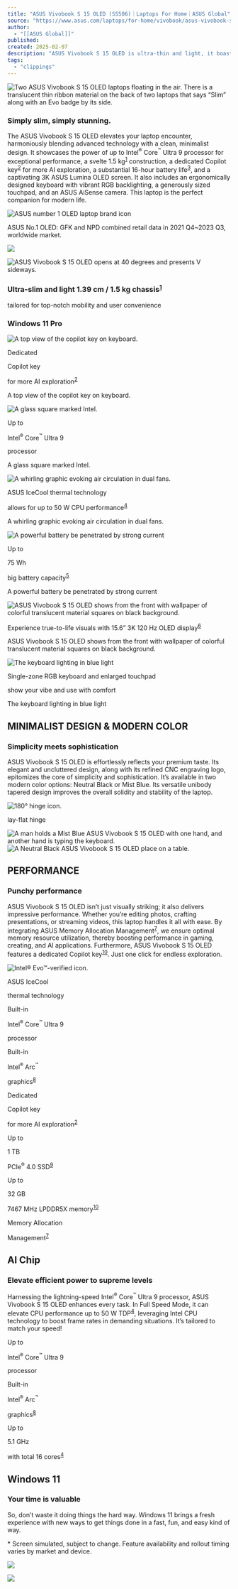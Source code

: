 ```yaml
---
title: "ASUS Vivobook S 15 OLED (S5506)｜Laptops For Home｜ASUS Global"
source: "https://www.asus.com/laptops/for-home/vivobook/asus-vivobook-s-15-oled-s5506/"
author:
  - "[[ASUS Global]]"
published:
created: 2025-02-07
description: "ASUS Vivobook S 15 OLED is ultra-thin and light, it boasts Intel® Core™ Ultra CPU with Intel® AI Boost NPU, 32 GB RAM, and 1TB PCIe 4.0 ultrafast SSD."
tags:
  - "clippings"
---
```

![Two ASUS Vivobook S 15 OLED laptops floating in the air. There is a translucent thin ribbon material on the back of two laptops that says “Slim” along with an Evo badge by its side.](https://dlcdnwebimgs.asus.com/files/media/043c1a15-2ec9-4743-b05f-56f8162298c7/v2/features/images/large/1x/kv/kv_layout.jpg)

### Simply slim, simply stunning.

The ASUS Vivobook S 15 OLED elevates your laptop encounter, harmoniously blending advanced technology with a clean, minimalist design. It showcases the power of up to Intel<sup role="img" aria-label="registered" class="sign-reg">®</sup> Core<sup role="img" aria-label="trademark" class="sign-tm">™</sup> Ultra 9 processor for exceptional performance, a svelte 1.5 kg<sup class="footnote-num"><a href="https://www.asus.com/laptops/for-home/vivobook/asus-vivobook-s-15-oled-s5506/#footnote-1" aria-label="Footnote 1">1</a></sup> construction, a dedicated Copilot key<sup class="footnote-num"><a href="https://www.asus.com/laptops/for-home/vivobook/asus-vivobook-s-15-oled-s5506/#footnote-2" aria-label="Footnote 2">2</a></sup> for more AI exploration, a substantial 16-hour battery life<sup class="footnote-num"><a href="https://www.asus.com/laptops/for-home/vivobook/asus-vivobook-s-15-oled-s5506/#footnote-3" aria-label="Footnote 3">3</a></sup>, and a captivating 3K ASUS Lumina OLED screen. It also includes an ergonomically designed keyboard with vibrant RGB backlighting, a generously sized touchpad, and an ASUS AiSense camera. This laptop is the perfect companion for modern life.

![ASUS number 1 OLED laptop brand icon](https://www.asus.com/laptops/for-home/vivobook/asus-vivobook-s-15-oled-s5506/)

ASUS No.1 OLED: GFK and NPD combined retail data in 2021 Q4~2023 Q3, worldwide market.

![](https://dlcdnwebimgs.asus.com/gain/2de68c29-56e1-4a9b-a84e-d85fd170d60c/w800)

![ASUS Vivobook S 15 OLED opens at 40 degrees and presents V sideways.](https://www.asus.com/laptops/for-home/vivobook/asus-vivobook-s-15-oled-s5506/)

### Ultra-slim and light 1.39 cm / 1.5 kg chassis<sup class="footnote-num"><a href="https://www.asus.com/laptops/for-home/vivobook/asus-vivobook-s-15-oled-s5506/#footnote-1" aria-label="Footnote 1">1</a></sup>

tailored for top-notch mobility and user convenience

### Windows 11 Pro

![A top view of the copilot key on keyboard. ](https://www.asus.com/laptops/for-home/vivobook/asus-vivobook-s-15-oled-s5506/)

Dedicated

Copilot key

for more AI exploration<sup class="footnote-num"><a href="https://www.asus.com/laptops/for-home/vivobook/asus-vivobook-s-15-oled-s5506/#footnote-2" aria-label="Footnote 2">2</a></sup>

A top view of the copilot key on keyboard.

![A glass square marked Intel.](https://www.asus.com/laptops/for-home/vivobook/asus-vivobook-s-15-oled-s5506/)

Up to

Intel<sup role="img" aria-label="registered" class="sign-reg">®</sup> Core<sup role="img" aria-label="trademark" class="sign-tm">™</sup> Ultra 9

processor

A glass square marked Intel.

![A whirling graphic evoking air circulation in dual fans.](https://www.asus.com/laptops/for-home/vivobook/asus-vivobook-s-15-oled-s5506/)

ASUS IceCool thermal technology

allows for up to 50 W CPU performance<sup class="footnote-num"><a href="https://www.asus.com/laptops/for-home/vivobook/asus-vivobook-s-15-oled-s5506/#footnote-4" aria-label="Footnote 4">4</a></sup>

A whirling graphic evoking air circulation in dual fans.

![A powerful battery be penetrated by strong current](https://www.asus.com/laptops/for-home/vivobook/asus-vivobook-s-15-oled-s5506/)

Up to

75 Wh

big battery capacity<sup class="footnote-num"><a href="https://www.asus.com/laptops/for-home/vivobook/asus-vivobook-s-15-oled-s5506/#footnote-5" aria-label="Footnote 5">5</a></sup>

A powerful battery be penetrated by strong current

![ASUS Vivobook S 15 OLED shows from the front with wallpaper of colorful translucent material squares on black background.](https://www.asus.com/laptops/for-home/vivobook/asus-vivobook-s-15-oled-s5506/)

Experience true-to-life visuals with 15.6” 3K 120 Hz OLED display<sup class="footnote-num"><a href="https://www.asus.com/laptops/for-home/vivobook/asus-vivobook-s-15-oled-s5506/#footnote-6" aria-label="Footnote 6">6</a></sup>

ASUS Vivobook S 15 OLED shows from the front with wallpaper of colorful translucent material squares on black background.

![The keyboard lighting in blue light](https://www.asus.com/laptops/for-home/vivobook/asus-vivobook-s-15-oled-s5506/)

Single-zone RGB keyboard and enlarged touchpad

show your vibe and use with comfort

The keyboard lighting in blue light

## MINIMALIST DESIGN & MODERN COLOR

### Simplicity meets sophistication

ASUS Vivobook S 15 OLED is effortlessly reflects your premium taste. Its elegant and uncluttered design, along with its refined CNC engraving logo, epitomizes the core of simplicity and sophistication. It’s available in two modern color options: Neutral Black or Mist Blue. Its versatile unibody tapered design improves the overall solidity and stability of the laptop.

![180° hinge icon.](https://www.asus.com/laptops/for-home/vivobook/asus-vivobook-s-15-oled-s5506/)

lay-flat hinge

![A man holds a Mist Blue ASUS Vivobook S 15 OLED with one hand, and another hand is typing the keyboard.](https://www.asus.com/laptops/for-home/vivobook/asus-vivobook-s-15-oled-s5506/)![A Neutral Black ASUS Vivobook S 15 OLED place on a table.](https://www.asus.com/laptops/for-home/vivobook/asus-vivobook-s-15-oled-s5506/)

## PERFORMANCE

### Punchy performance

ASUS Vivobook S 15 OLED isn’t just visually striking; it also delivers impressive performance. Whether you’re editing photos, crafting presentations, or streaming videos, this laptop handles it all with ease. By integrating ASUS Memory Allocation Management<sup class="footnote-num"><a href="https://www.asus.com/laptops/for-home/vivobook/asus-vivobook-s-15-oled-s5506/#footnote-7" aria-label="Footnote 7">7</a></sup>, we ensure optimal memory resource utilization, thereby boosting performance in gaming, creating, and AI applications. Furthermore, ASUS Vivobook S 15 OLED features a dedicated Copilot key<sup class="footnote-num"><a href="https://www.asus.com/laptops/for-home/vivobook/asus-vivobook-s-15-oled-s5506/#footnote-10" aria-label="Footnote 10">10</a></sup>. Just one click for endless exploration.

![Intel® Evo™-verified icon.](https://www.asus.com/laptops/for-home/vivobook/asus-vivobook-s-15-oled-s5506/)

ASUS IceCool

thermal technology

Built-in

Intel<sup role="img" aria-label="registered" class="sign-reg">®</sup> Core<sup role="img" aria-label="trademark" class="sign-tm">™</sup> Ultra 9

processor

Built-in

Intel<sup role="img" aria-label="registered" class="sign-reg">®</sup> Arc<sup role="img" aria-label="trademark" class="sign-tm">™</sup>

graphics<sup class="footnote-num"><a href="https://www.asus.com/laptops/for-home/vivobook/asus-vivobook-s-15-oled-s5506/#footnote-8" aria-label="Footnote 8">8</a></sup>

Dedicated

Copilot key​

​for more AI exploration<sup class="footnote-num"><a href="https://www.asus.com/laptops/for-home/vivobook/asus-vivobook-s-15-oled-s5506/#footnote-2" aria-label="Footnote 2">2</a></sup>

Up to

1 TB

PCIe<sup role="img" aria-label="registered" class="sign-reg">®</sup> 4.0 SSD<sup class="footnote-num"><a href="https://www.asus.com/laptops/for-home/vivobook/asus-vivobook-s-15-oled-s5506/#footnote-9" aria-label="Footnote 9">9</a></sup>

Up to

32 GB

7467 MHz LPDDR5X memory<sup class="footnote-num"><a href="https://www.asus.com/laptops/for-home/vivobook/asus-vivobook-s-15-oled-s5506/#footnote-10" aria-label="Footnote 10">10</a></sup>

Memory Allocation

Management<sup class="footnote-num"><a href="https://www.asus.com/laptops/for-home/vivobook/asus-vivobook-s-15-oled-s5506/#footnote-7" aria-label="Footnote 7">7</a></sup>

## AI Chip

### Elevate efficient power to supreme levels

Harnessing the lightning-speed Intel<sup role="img" aria-label="registered" class="sign-reg">®</sup> Core<sup role="img" aria-label="trademark" class="sign-tm">™</sup> Ultra 9 processor, ASUS Vivobook S 15 OLED enhances every task. In Full Speed Mode, it can elevate CPU performance up to 50 W TDP<sup class="footnote-num"><a href="https://www.asus.com/laptops/for-home/vivobook/asus-vivobook-s-15-oled-s5506/#footnote-4" aria-label="Footnote 4">4</a></sup>, leveraging Intel CPU technology to boost frame rates in demanding situations. It’s tailored to match your speed!

Up to

Intel<sup role="img" aria-label="registered" class="sign-reg">®</sup> Core<sup role="img" aria-label="trademark" class="sign-tm">™</sup> Ultra 9

processor

Built-in

Intel<sup role="img" aria-label="registered" class="sign-reg">®</sup> Arc<sup role="img" aria-label="trademark" class="sign-tm">™</sup>

graphics<sup class="footnote-num"><a href="https://www.asus.com/laptops/for-home/vivobook/asus-vivobook-s-15-oled-s5506/#footnote-8" aria-label="Footnote 8">8</a></sup>

Up to

5.1 GHz

with total 16 cores<sup class="footnote-num"><a href="https://www.asus.com/laptops/for-home/vivobook/asus-vivobook-s-15-oled-s5506/#footnote-4" aria-label="Footnote 4">4</a></sup>

## Windows 11​

### Your time is valuable​

So, don’t waste it doing things the hard way. Windows 11 brings a fresh experience with new ways to get things done in a fast, fun, and easy kind of way.​

\* Screen simulated, subject to change. Feature availability and rollout timing varies by market and device.​

![](https://www.asus.com/laptops/for-home/vivobook/asus-vivobook-s-15-oled-s5506/)

![](https://www.asus.com/laptops/for-home/vivobook/asus-vivobook-s-15-oled-s5506/)

<video class="progressive-video" id="AI_video-0" width="100%" height="100%" muted="muted" loop="loop" playsinline="playsinline" src="https://dlcdnwebimgs.asus.com/files/media/043c1a15-2ec9-4743-b05f-56f8162298c7/v2/features/sections/aiCopilot/images/video/medium/s2/AI_video-0.mp4" poster="chrome-extension://dlcdnwebimgs.asus.com/files/media/043c1a15-2ec9-4743-b05f-56f8162298c7/v2/features/sections/aiCopilot/images/video/medium/s2/AI_video-0.jpg"><source type="video/mp4" src="chrome-extension://dlcdnwebimgs.asus.com/files/media/043c1a15-2ec9-4743-b05f-56f8162298c7/v2/features/sections/aiCopilot/images/video/medium/s2/AI_video-0.mp4"><source type="video/ogg" src="chrome-extension://dlcdnwebimgs.asus.com/files/media/043c1a15-2ec9-4743-b05f-56f8162298c7/v2/features/sections/aiCopilot/images/video/medium/s2/AI_video-0.ogg"><source type="video/webm" src="chrome-extension://dlcdnwebimgs.asus.com/files/media/043c1a15-2ec9-4743-b05f-56f8162298c7/v2/features/sections/aiCopilot/images/video/medium/s2/AI_video-0.webm"></video>

Help is always at hand

One click for endless exploration. Your own personal copilot built right in. Get real answers, inspiration, and solutions for your questions, projects, and to-do-list.<sup class="footnote-num"><a href="https://www.asus.com/laptops/for-home/vivobook/asus-vivobook-s-15-oled-s5506/#footnote-2" aria-label="Footnote 2" tabindex="0">2</a></sup>

## THERMAL TECHNOLOGY

### Cool, cooler, coolest

Concerned about your laptop overheating? You can be confident that the ASUS IceCool thermal technology guarantees that ASUS Vivobook S 15 OLED remains cool under pressure, allowing it to effectively manage even the most demanding tasks without any drop in performance. Moreover, it also comes with a dust filter for both of its fan, a filter helps to keep dust and fibers from being sucked into the chassis.

ASUS IceCool

thermal technology

< 38 dBA

noise in Standard mode

## BATTERY

### Big battery. Fast charging. No worries.

Say goodbye to battery anxiety! ASUS Vivobook S 15 OLED boasts a generous 75 Wh high-capacity battery<sup class="footnote-num"><a href="https://www.asus.com/laptops/for-home/vivobook/asus-vivobook-s-15-oled-s5506/#footnote-5" aria-label="Footnote 5">5</a></sup>, providing long-lasting power for your entire day. What’s more, its fast-charging technology enables swift recharges so you can swiftly return to work or play without any delays.

Up to

16 hours

battery life<sup class="footnote-num"><a href="https://www.asus.com/laptops/for-home/vivobook/asus-vivobook-s-15-oled-s5506/#footnote-3" aria-label="Footnote 3">3</a></sup>

Up to

1.2x

battery lifespan<sup class="footnote-num"><a href="https://www.asus.com/laptops/for-home/vivobook/asus-vivobook-s-15-oled-s5506/#footnote-15" aria-label="Footnote 15">15</a></sup>

60% in 49 mins

Fast charging

technology<sup class="footnote-num"><a href="https://www.asus.com/laptops/for-home/vivobook/asus-vivobook-s-15-oled-s5506/#footnote-16" aria-label="Footnote 16">16</a></sup>

USB-C<sup role="img" aria-label="registered" class="sign-reg">®</sup> Easy Charge

support

## DISPLAY

### Lifelike visuals on a stunning OLED

Experience visuals like never before with ASUS Vivobook S 15 OLED. Its 15.6-inch 3K 120 Hz OLED display delivers an exceptionally smooth and immersive gaming and entertainment experience.

[Learn more about ASUS Lumina OLED display](https://www.asus.com/content/asus-lumina-oled-laptop/)

![ASUS Vivobook S 15 OLED shows from the front with wallpaper of colorful translucent material squares on black background.](https://www.asus.com/laptops/for-home/vivobook/asus-vivobook-s-15-oled-s5506/)

Up to

2880 by 1620

resolution

0.2 ms

ultrafast response time

Up to

500 nits

peak brightness

![ASUS Lumina OLED icon.](https://www.asus.com/laptops/for-home/vivobook/asus-vivobook-s-15-oled-s5506/)

![VESA-certified icon.](https://www.asus.com/laptops/for-home/vivobook/asus-vivobook-s-15-oled-s5506/)

high dynamic range

![TÜV Rheinland-certified icon with the text Flicker Free.](https://www.asus.com/laptops/for-home/vivobook/asus-vivobook-s-15-oled-s5506/)

flicker free certified

![TÜV Rheinland-certified icon with the text Low Blue Light (Hardware Solution)](https://www.asus.com/laptops/for-home/vivobook/asus-vivobook-s-15-oled-s5506/)

low blue light hardware certified

![SGS Performance-Tested icon.](https://www.asus.com/laptops/for-home/vivobook/asus-vivobook-s-15-oled-s5506/)

low blue light certified

## KEYBOARD & TOUCHPAD

### The key to your unique vibe

Want to express your uniqueness subtly? ASUS Vivobook S 15 OLED boasts a single-zone RGB backlit keyboard for customizing the backlight with stunning lighting effects that match your personality and mood. With Windows Dynamic Lighting<sup class="footnote-num"><a href="https://www.asus.com/laptops/for-home/vivobook/asus-vivobook-s-15-oled-s5506/#footnote-21" aria-label="Footnote 21">21</a></sup>, you can easily adjust colors, modes, and brightness levels right in Windows setting to make your keyboard stand out.

Single-zone

RGB

backlight

Dynamic Lighting

on Windows 11<sup class="footnote-num"><a href="https://www.asus.com/laptops/for-home/vivobook/asus-vivobook-s-15-oled-s5506/#footnote-21" aria-label="Footnote 21">21</a></sup>

![](https://www.asus.com/laptops/for-home/vivobook/asus-vivobook-s-15-oled-s5506/)

## KEYBOARD & TOUCHPAD

### Your workspace just got bigger

ASUS Vivobook S 15 OLED has an enlarged touchpad for improved workflow and effortless navigation, ensuring precise and seamless interactions whether you’re working on projects, browsing the web, or relaxing.

40% larger

than previous generation<sup class="footnote-num"><a href="https://www.asus.com/laptops/for-home/vivobook/asus-vivobook-s-15-oled-s5506/#footnote-22" aria-label="Footnote 22">22</a></sup>

![The touchpad enlarged.](https://www.asus.com/laptops/for-home/vivobook/asus-vivobook-s-15-oled-s5506/)

## CONNECTIVITY

### Easier and faster connections

ASUS Vivobook S 15 OLED has all the ports you need to connect your devices together. Whether you want to connect an external display, a mouse, a keyboard, a speaker, or a headset, you can do so effortlessly.

## SMART CONFERENCING

### ASUS AiSense camera and AI Noise Cancelation

Take back control of your meetings with our innovative camera system and ASUS AI noise-canceling audio technology, with new algorithms to make your conference calls even more productive. ASUS Vivobook S 15 OLED is perfect for any of your video conferencing.

## SECURITY

### Easy unlock, protected privacy

How easy can security and privacy be? ASUS Vivobook S 15 OLED has an advanced IR camera that enables password-free login in just five seconds, providing swift access and robust security. Additionally, there’s a physical webcam cover to instantly safeguard your privacy.

## AUDIO

### Hear This!

ASUS Vivobook S 15 OLED delivers superb sound quality for your music and videos. Whether it’s entertainment or dialogue, everything sounds crystal-clear.

![Dolby Atmos logo](https://www.asus.com/laptops/for-home/vivobook/asus-vivobook-s-15-oled-s5506/)

![Sound by Harman Kardon logo](https://www.asus.com/laptops/for-home/vivobook/asus-vivobook-s-15-oled-s5506/)

![Smart amplifier icon](https://www.asus.com/laptops/for-home/vivobook/asus-vivobook-s-15-oled-s5506/)

Smart Amplifier

![ASUS Audio Booster icon](https://www.asus.com/laptops/for-home/vivobook/asus-vivobook-s-15-oled-s5506/)

ASUS Audio Booster

![TBD by product PIC](https://www.asus.com/laptops/for-home/vivobook/asus-vivobook-s-15-oled-s5506/)

## MILITARY GRADE

### US military-grade laptop durability

ASUS consumer laptops meet the ultra-demanding MIL-STD 810H military standard<sup class="footnote-num"><a href="https://www.asus.com/laptops/for-home/vivobook/asus-vivobook-s-15-oled-s5506/#footnote-23" aria-label="Footnote 23">23</a></sup> for reliability and durability, undergoing a punishing test regime that includes extended tests for operation in harsh environments. These factors also help improve the laptops’ longevity and hence their sustainability, so you can work, travel or relax with the confidence that your ASUS laptop is ready for the real world — today, and long into the future.

[Learn more about each laptop quality test results](https://www.asus.com/content/asus-military-grade-durability/)

![High Temperature Test icon](https://www.asus.com/laptops/for-home/vivobook/asus-vivobook-s-15-oled-s5506/)

High Temperature Test

![Low Temperature Test icon](https://www.asus.com/laptops/for-home/vivobook/asus-vivobook-s-15-oled-s5506/)

Low Temperature Test

![Shock Test icon](https://www.asus.com/laptops/for-home/vivobook/asus-vivobook-s-15-oled-s5506/)

Shock Test

![Vibration Test icon](https://www.asus.com/laptops/for-home/vivobook/asus-vivobook-s-15-oled-s5506/)

Vibration Test

![Altitude Test icon](https://www.asus.com/laptops/for-home/vivobook/asus-vivobook-s-15-oled-s5506/)

Altitude Test

![](https://www.asus.com/laptops/for-home/vivobook/asus-vivobook-s-15-oled-s5506/)

## SOFTWARE

### Truly personalized workflow

ASUS offers a suite of software designed to take your computing experience up a notch. MyASUS provides a collection of handy apps and tools that help you get more out of your laptop, while GlideX enables you to get more done by sharing screens across devices. Plus, ScreenXpert helps you manage app windows across all connected displays for a smoother workflow.

![](https://www.asus.com/laptops/for-home/vivobook/asus-vivobook-s-15-oled-s5506/)